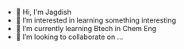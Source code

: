 - 👋 Hi, I'm Jagdish
- 👀 I’m interested in learning something interesting 
- 🌱 I’m currently learning Btech in Chem Eng
- 💞️ I’m looking to collaborate on ...

<!---
@iidioticnerd is a ✨ special ✨ repository because its `README.md` (this file) appears on your GitHub profile.
You can click the Preview link to take a look at your changes.
--->

